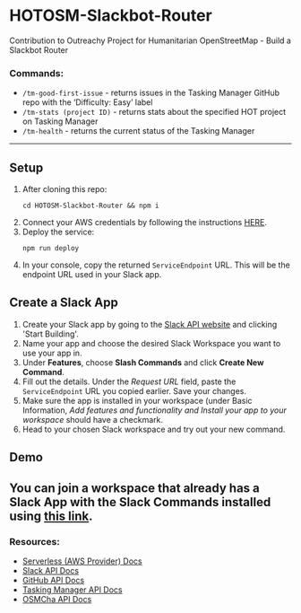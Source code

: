# HOTOSM-Slackbot-Router
Contribution to Outreachy Project for Humanitarian OpenStreetMap - Build a Slackbot Router

### Commands:
- `/tm-good-first-issue` - returns issues in the Tasking Manager GitHub repo with the ‘Difficulty: Easy’ label
- `/tm-stats (project ID)` - returns stats about the specified HOT project on Tasking Manager
- `/tm-health` - returns the current status of the Tasking Manager
---
## Setup
1. After cloning this repo:
   ```
   cd HOTOSM-Slackbot-Router && npm i
   ```
2. Connect your AWS credentials by following the instructions [HERE](https://serverless.com/framework/docs/providers/aws/guide/credentials/
).
3. Deploy the service:
    ```
    npm run deploy
    ```
4. In your console, copy the returned `ServiceEndpoint` URL. This will be the endpoint URL used in your Slack app.

## Create a Slack App
1. Create your Slack app by going to the [Slack API website](https://api.slack.com/) and clicking 'Start Building'.
2. Name your app and choose the desired Slack Workspace you want to use your app in.
3. Under **Features**, choose **Slash Commands** and click **Create New Command**.
4. Fill out the details. Under the *Request URL* field, paste the `ServiceEndpoint` URL you copied earlier. Save your changes.
5. Make sure the app is installed in your workspace (under Basic Information, **Add features and functionality* and *Install your app to your workspace** should have a checkmark.
6. Head to your chosen Slack workspace and try out your new command.

## Demo
You can join a workspace that already has a Slack App with the Slack Commands installed using [this link](https://join.slack.com/t/andriasworkspace/shared_invite/zt-cyo248fa-bnUfvNRp6oZCOelOa1Vpkw).
---
### Resources:
- [Serverless (AWS Provider) Docs](https://serverless.com/framework/docs/providers/aws/)
- [Slack API Docs](https://api.slack.com/#read_the_docs)
- [GitHub API Docs](https://developer.github.com/v3/)
- [Tasking Manager API Docs](https://tasks.hotosm.org/api-docs)
- [OSMCha API Docs](https://osmcha.org/api-docs/)

